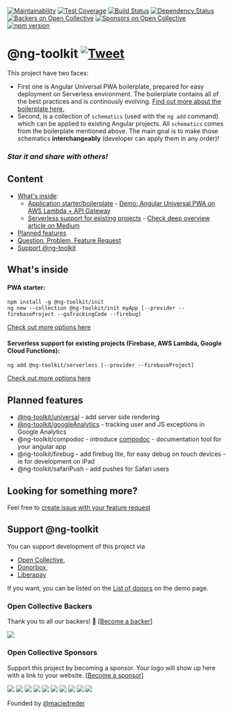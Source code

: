 [![Maintainability](https://api.codeclimate.com/v1/badges/feb1889ed8bd09672fae/maintainability)](https://codeclimate.com/github/maciejtreder/angular-universal-pwa/maintainability)
[![Test Coverage](https://api.codeclimate.com/v1/badges/feb1889ed8bd09672fae/test_coverage)](https://codeclimate.com/github/maciejtreder/angular-universal-pwa/test_coverage) 
[![Build Status](https://travis-ci.org/maciejtreder/ng-toolkit.png)](https://travis-ci.org/maciejtreder/ng-toolkit)
[![Dependency Status](https://david-dm.org/maciejtreder/angular-universal-pwa.svg)](https://david-dm.org/maciejtreder/angular-universal-pwa)
[![Backers on Open Collective](https://opencollective.com/ng-toolkit/backers/badge.svg)](#backers) 
[![Sponsors on Open Collective](https://opencollective.com/ng-toolkit/sponsors/badge.svg)](#sponsors)
[![npm version](https://badge.fury.io/js/%40ng-toolkit%2Finit.svg)](https://badge.fury.io/js/%40ng-toolkit%2Finit)

# @ng-toolkit [![Tweet](https://img.shields.io/twitter/url/http/shields.io.svg?style=social&logo=twitter)](https://twitter.com/intent/tweet?text=Check%20out%20ng-toolkit%20-%20collection%20of%20great%20tools%20for%20angular&url=https://github.com/maciejtreder/ng-toolkit&via=maciejtreder&hashtags=angular,pwa,webapp,software,developers)

This project have two faces: 
 - First one is Angular Universal PWA boilerplate, prepared for easy deployment on Serverless environment. The boilerplate contains all of the best practices and is continously evolving. [Find out more about the boilerplate here.](https://github.com/maciejtreder/ng-toolkit/tree/master/schematics/init)
 - Second, is a collection of `schematics` (used with the `ng add` command) which can be applied to existing Angular projects. All `schematics` comes from the boilerplate mentioned above. The main goal is to make those schematics **interchangeably** (developer can apply them in any order)!

### _**Star it and share with others!**_

## Content
 - [What's inside](#quickOverview):
    - [Application starter/boilerplate](https://github.com/maciejtreder/ng-toolkit/tree/master/schematics/init) - [Demo: Angular Universal PWA on AWS Lambda + API Gateway](https://www.angular-universal-pwa.maciejtreder.com)
    - [Serverless support for existing projects](https://github.com/maciejtreder/ng-toolkit/tree/master/schematics/serverless) - [Check deep overview article on Medium](https://medium.com/@maciejtreder/angular-serverless-a713e86ea07a)
 - [Planned features](#-planned-features-)
 - [Question, Problem, Feature Request](#question)
 - [Support @ng-toolkit](#funding)


## <a name="quickOverview">  What's inside

#### PWA starter:

```
npm install -g @ng-toolkit/init
ng new --collection @ng-toolkit/init myApp [--provider --firebaseProject --gaTrackingCode --firebug]
```

[Check out more options here](https://github.com/maciejtreder/ng-toolkit/tree/master/schematics/init/README.md)

#### Serverless support for existing projects (Firebase, AWS Lambda, Google Cloud Functions):
```
ng add @ng-toolkit/serverless [--provider --firebaseProject]
```
[Check out more options here](https://github.com/maciejtreder/ng-toolkit/tree/master/schematics/serverless/README.md)

## Planned features
- [@ng-toolkit/universal](https://github.com/maciejtreder/ng-toolkit/issues/259) - add server side rendering
- [@ng-toolkit/googleAnalytics](https://github.com/maciejtreder/ng-toolkit/issues/225) - tracking user and JS exceptions in Google Analytics
- @ng-toolkit/compodoc - introduce [compodoc](https://github.com/compodoc/compodoc) - documentation tool for your angular app
- @ng-toolkit/firebug - add firebug lite, for easy debug on touch devices - ie for development on iPad
- @ng-toolkit/safariPush - add pushes for Safari users

## <a name="question"></a> Looking for something more?
Feel free to [create issue with your feature request](https://github.com/maciejtreder/ng-toolkit/issues/new)


## <a name="funding"></a> Support @ng-toolkit

You can support development of this project via
- [Open Collective](https://opencollective.com/ng-toolkit),
- [Donorbox](https://donorbox.org/ng-toolkit),
- [Liberapay](https://liberapay.com/maciejtreder/donate)

If you want, you can be listed on the [List of donors](https://www.angular-universal-pwa.maciejtreder.com/donors) on the demo page.



### Open Collective Backers

Thank you to all our backers! 🙏 [[Become a backer](https://opencollective.com/ng-toolkit#backer)]

<a href="https://opencollective.com/ng-toolkit#backers" target="_blank"><img src="https://opencollective.com/ng-toolkit/backers.svg?width=890"></a>


### Open Collective Sponsors

Support this project by becoming a sponsor. Your logo will show up here with a link to your website. [[Become a sponsor](https://opencollective.com/ng-toolkit#sponsor)]

<a href="https://opencollective.com/ng-toolkit/sponsor/0/website" target="_blank"><img src="https://opencollective.com/ng-toolkit/sponsor/0/avatar.svg"></a>
<a href="https://opencollective.com/ng-toolkit/sponsor/1/website" target="_blank"><img src="https://opencollective.com/ng-toolkit/sponsor/1/avatar.svg"></a>
<a href="https://opencollective.com/ng-toolkit/sponsor/2/website" target="_blank"><img src="https://opencollective.com/ng-toolkit/sponsor/2/avatar.svg"></a>
<a href="https://opencollective.com/ng-toolkit/sponsor/3/website" target="_blank"><img src="https://opencollective.com/ng-toolkit/sponsor/3/avatar.svg"></a>
<a href="https://opencollective.com/ng-toolkit/sponsor/4/website" target="_blank"><img src="https://opencollective.com/ng-toolkit/sponsor/4/avatar.svg"></a>
<a href="https://opencollective.com/ng-toolkit/sponsor/5/website" target="_blank"><img src="https://opencollective.com/ng-toolkit/sponsor/5/avatar.svg"></a>
<a href="https://opencollective.com/ng-toolkit/sponsor/6/website" target="_blank"><img src="https://opencollective.com/ng-toolkit/sponsor/6/avatar.svg"></a>
<a href="https://opencollective.com/ng-toolkit/sponsor/7/website" target="_blank"><img src="https://opencollective.com/ng-toolkit/sponsor/7/avatar.svg"></a>
<a href="https://opencollective.com/ng-toolkit/sponsor/8/website" target="_blank"><img src="https://opencollective.com/ng-toolkit/sponsor/8/avatar.svg"></a>
<a href="https://opencollective.com/ng-toolkit/sponsor/9/website" target="_blank"><img src="https://opencollective.com/ng-toolkit/sponsor/9/avatar.svg"></a>



Founded by [@maciejtreder](https://www.maciejtreder.com)